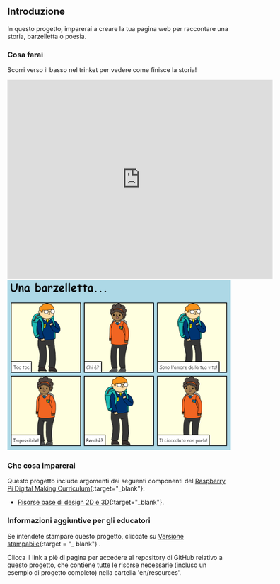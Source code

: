 ## Introduzione

In questo progetto, imparerai a creare la tua pagina web per raccontare una storia, barzelletta o poesia.

### Cosa farai

Scorri verso il basso nel trinket per vedere come finisce la storia!

<div class="trinket">
  <iframe src="https://trinket.io/embed/html/c8afdef912?outputOnly=true&start=result" width="600" height="450" frameborder="0" marginwidth="0" marginheight="0" allowfullscreen>
  </iframe>
  <img src="images/story-final.png">
</div>

### Che cosa imparerai

Questo progetto include argomenti dai seguenti componenti del [Raspberry Pi Digital Making Curriculum](http://rpf.io/curriculum){:target="_blank"}:

+ [Risorse base di design 2D e 3D](https://www.raspberrypi.org/curriculum/design/creator){:target="_blank"}.

### Informazioni aggiuntive per gli educatori

Se intendete stampare questo progetto, cliccate su [Versione stampabile](https://projects.raspberrypi.org/en/projects/tell-a-story/print){:target = "_ blank"} .

Clicca il link a piè di pagina per accedere al repository di GitHub relativo a questo progetto, che contiene tutte le risorse necessarie (incluso un esempio di progetto completo) nella cartella 'en/resources'.